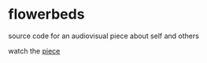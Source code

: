 # flowerbeds
source code for an audiovisual piece about self and others

watch the [piece](https://youtu.be/R0BGlQ1rRNM)
